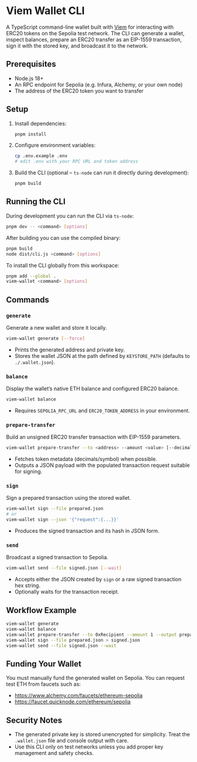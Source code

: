 # Viem Wallet CLI

A TypeScript command-line wallet built with [Viem](https://viem.sh/) for interacting with ERC20 tokens on the Sepolia test network. The CLI can generate a wallet, inspect balances, prepare an ERC20 transfer as an EIP-1559 transaction, sign it with the stored key, and broadcast it to the network.

## Prerequisites
- Node.js 18+
- An RPC endpoint for Sepolia (e.g. Infura, Alchemy, or your own node)
- The address of the ERC20 token you want to transfer

## Setup
1. Install dependencies:
   ```bash
   pnpm install
   ```
2. Configure environment variables:
   ```bash
   cp .env.example .env
   # edit .env with your RPC URL and token address
   ```
3. Build the CLI (optional – `ts-node` can run it directly during development):
   ```bash
   pnpm build
   ```

## Running the CLI
During development you can run the CLI via `ts-node`:
```bash
pnpm dev -- <command> [options]
```

After building you can use the compiled binary:
```bash
pnpm build
node dist/cli.js <command> [options]
```

To install the CLI globally from this workspace:
```bash
pnpm add --global .
viem-wallet <command> [options]
```

## Commands
### `generate`
Generate a new wallet and store it locally.
```bash
viem-wallet generate [--force]
```
- Prints the generated address and private key.
- Stores the wallet JSON at the path defined by `KEYSTORE_PATH` (defaults to `./.wallet.json`).

### `balance`
Display the wallet’s native ETH balance and configured ERC20 balance.
```bash
viem-wallet balance
```
- Requires `SEPOLIA_RPC_URL` and `ERC20_TOKEN_ADDRESS` in your environment.

### `prepare-transfer`
Build an unsigned ERC20 transfer transaction with EIP-1559 parameters.
```bash
viem-wallet prepare-transfer --to <address> --amount <value> [--decimals <n>] [--output prepared.json]
```
- Fetches token metadata (decimals/symbol) when possible.
- Outputs a JSON payload with the populated transaction request suitable for signing.

### `sign`
Sign a prepared transaction using the stored wallet.
```bash
viem-wallet sign --file prepared.json
# or
viem-wallet sign --json '{"request":{...}}'
```
- Produces the signed transaction and its hash in JSON form.

### `send`
Broadcast a signed transaction to Sepolia.
```bash
viem-wallet send --file signed.json [--wait]
```
- Accepts either the JSON created by `sign` or a raw signed transaction hex string.
- Optionally waits for the transaction receipt.

## Workflow Example
```bash
viem-wallet generate
viem-wallet balance
viem-wallet prepare-transfer --to 0xRecipient --amount 1 --output prepared.json
viem-wallet sign --file prepared.json > signed.json
viem-wallet send --file signed.json --wait
```

## Funding Your Wallet
You must manually fund the generated wallet on Sepolia. You can request test ETH from faucets such as:
- https://www.alchemy.com/faucets/ethereum-sepolia
- https://faucet.quicknode.com/ethereum/sepolia

## Security Notes
- The generated private key is stored unencrypted for simplicity. Treat the `.wallet.json` file and console output with care.
- Use this CLI only on test networks unless you add proper key management and safety checks.
